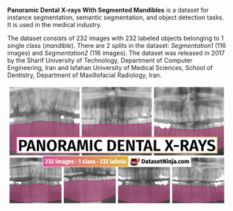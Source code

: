**Panoramic Dental X-rays With Segmented Mandibles** is a dataset for instance segmentation, semantic segmentation, and object detection tasks. It is used in the medical industry. 

The dataset consists of 232 images with 232 labeled objects belonging to 1 single class (*mandible*). There are 2 splits in the dataset: *Segmentation1* (116 images) and *Segmentation2* (116 images). The dataset was released in 2017 by the Sharif University of Technology, Department of Computer Engineering, Iran and Isfahan University of Medical Sciences, School of Dentistry, Department of Maxillofacial Radiology, Iran.

<img src="https://github.com/dataset-ninja/dental-panoramic-x-rays/raw/main/visualizations/poster.png">
